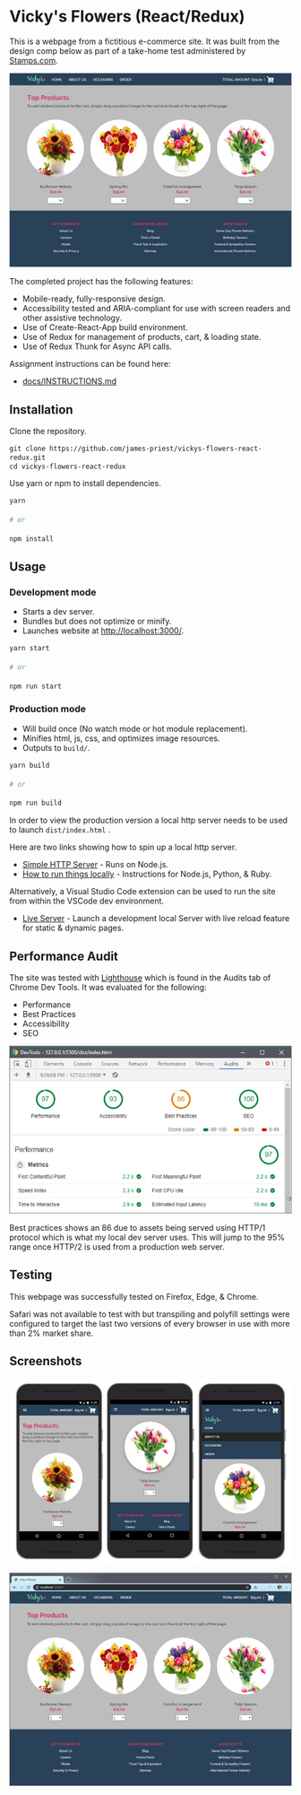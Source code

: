 # Vicky's Flowers (React/Redux)

This is a webpage from a fictitious e-commerce site. It was built from the design comp below as part of a take-home test administered by [Stamps.com](Stamps.com).

![screenshot](docs/screenshot.jpg)

The completed project has the following features:

- Mobile-ready, fully-responsive design.
- Accessibility tested and ARIA-compliant for use with screen readers and other assistive technology.
- Use of Create-React-App build environment.
- Use of Redux for management of products, cart, & loading state.
- Use of Redux Thunk for Async API calls.

Assignment instructions can be found here:

- [docs/INSTRUCTIONS.md](docs/INSTRUCTIONS.md)

## Installation

Clone the repository.

```bs
git clone https://github.com/james-priest/vickys-flowers-react-redux.git
cd vickys-flowers-react-redux
```

Use yarn or npm to install dependencies.

```sh
yarn

# or

npm install
```

## Usage

### Development mode

- Starts a dev server.
- Bundles but does not optimize or minify.
- Launches website at [http://localhost:3000/](http://localhost:3000/).

```sh
yarn start

# or

npm run start
```

### Production mode

- Will build once (No watch mode or hot module replacement).
- Minifies html, js, css, and optimizes image resources.
- Outputs to `build/`.

```sh
yarn build

# or

npm run build
```

In order to view the production version a local http server needs to be used to launch `dist/index.html` .

Here are two links showing how to spin up a local http server.

- [Simple HTTP Server](http://jasonwatmore.com/post/2016/06/22/nodejs-setup-simple-http-server-local-web-server) - Runs on Node.js.
- [How to run things locally](https://threejs.org/docs/#manual/en/introduction/How-to-run-things-locally) - Instructions for Node.js, Python, & Ruby.

Alternatively, a Visual Studio Code extension can be used to run the site from within the VSCode dev environment.

- [Live Server](https://marketplace.visualstudio.com/items?itemName=ritwickdey.LiveServer) - Launch a development local Server with live reload feature for static & dynamic pages.

## Performance Audit

The site was tested with [Lighthouse](https://developers.google.com/web/tools/lighthouse/) which is found in the Audits tab of Chrome Dev Tools. It was evaluated for the following:

- Performance
- Best Practices
- Accessibility
- SEO

![Audit](docs/audit1.jpg)

Best practices shows an 86 due to assets being served using HTTP/1 protocol which is what my local dev server uses. This will jump to the 95% range once HTTP/2 is used from a production web server.

## Testing

This webpage was successfully tested on Firefox, Edge, & Chrome.

Safari was not available to test with but transpiling and polyfill settings were configured to target the last two versions of every browser in use with more than 2% market share.

## Screenshots

![mobile display](docs/screenshot2_small.jpg)

![browser display](docs/screenshot3_small.jpg)
